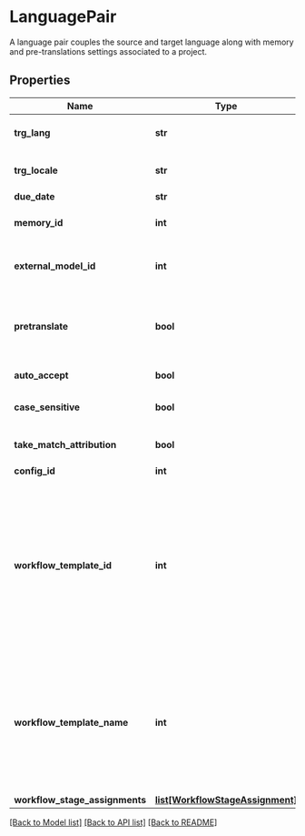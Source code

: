 # LanguagePair

A language pair couples the source and target language along with memory and pre-translations settings associated to a project. 
## Properties
Name | Type | Description | Notes
------------ | ------------- | ------------- | -------------
**trg_lang** | **str** | Target language, an ISO 639-1 language identifier. | 
**trg_locale** | **str** | A locale identifier, supported for target language. | [optional] 
**due_date** | **str** | An ISO date. | [optional] 
**memory_id** | **int** | A unique number identifying the associated Memory. | 
**external_model_id** | **int** | A unique identifier for working with a third party model in the Lilt Platform | [optional] 
**pretranslate** | **bool** | Attribute translation authorship of exact matches to the creator of the document being pretranslated. | [optional] 
**auto_accept** | **bool** | Accept and lock exact matches. | [optional] 
**case_sensitive** | **bool** | Use case sensitive translation memory matching. | [optional] 
**take_match_attribution** | **bool** | Use MT for unmatched segments. | [optional] 
**config_id** | **int** | Configuration id | [optional] 
**workflow_template_id** | **int** | Workflow Template id, to assign a specific Workflow to the project created out of this Language Pair. WorkflowTemplateIds can be retrieved via the /workflows/templates endpoint. If not specified then the Job level workflowTemplateId will be used. | [optional] 
**workflow_template_name** | **int** | Workflow Template Name, when passed with TeamId it allows for an on the fly look up of the correct WorkflowTemplate to use. If workflowTemplateId is passed the workflowTemplateId supercedes other lookups. | [optional] 
**workflow_stage_assignments** | [**list[WorkflowStageAssignment]**](WorkflowStageAssignment.md) |  | [optional] 

[[Back to Model list]](../README.md#documentation-for-models) [[Back to API list]](../README.md#documentation-for-api-endpoints) [[Back to README]](../README.md)



